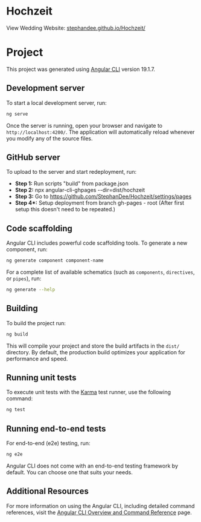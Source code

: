 # Hochzeit

View Wedding Website: [stephandee.github.io/Hochzeit/](https://stephandee.github.io/Hochzeit/)

# Project

This project was generated using [Angular CLI](https://github.com/angular/angular-cli) version 19.1.7.

## Development server

To start a local development server, run:

```bash
ng serve
```

Once the server is running, open your browser and navigate to `http://localhost:4200/`. The application will automatically reload whenever you modify any of the source files.

## GitHub server

To upload to the server and start redeployment, run:

* <b>Step 1:</b> Run scripts "build" from package.json
* <b>Step 2:</b> npx angular-cli-ghpages --dir=dist/hochzeit
* <b>Step 3:</b> Go to https://github.com/StephanDee/Hochzeit/settings/pages
* <b>Step 4*:</b> Setup deployment from branch gh-pages - root (After first setup this doesn't need to be repeated.)

## Code scaffolding

Angular CLI includes powerful code scaffolding tools. To generate a new component, run:

```bash
ng generate component component-name
```

For a complete list of available schematics (such as `components`, `directives`, or `pipes`), run:

```bash
ng generate --help
```

## Building

To build the project run:

```bash
ng build
```

This will compile your project and store the build artifacts in the `dist/` directory. By default, the production build optimizes your application for performance and speed.

## Running unit tests

To execute unit tests with the [Karma](https://karma-runner.github.io) test runner, use the following command:

```bash
ng test
```

## Running end-to-end tests

For end-to-end (e2e) testing, run:

```bash
ng e2e
```

Angular CLI does not come with an end-to-end testing framework by default. You can choose one that suits your needs.

## Additional Resources

For more information on using the Angular CLI, including detailed command references, visit the [Angular CLI Overview and Command Reference](https://angular.dev/tools/cli) page.

